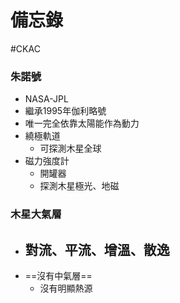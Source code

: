 # 備忘錄
#CKAC 

### 朱諾號
- NASA-JPL
- 繼承1995年伽利略號
- 唯一完全依靠太陽能作為動力
- 繞極軌道
	- 可探測木星全球
- 磁力強度計
	- 開罐器
	- 探測木星極光、地磁

### 木星大氣層
- 對流、平流、增溫、散逸
	- 
- ==沒有中氣層==
	- 沒有明顯熱源